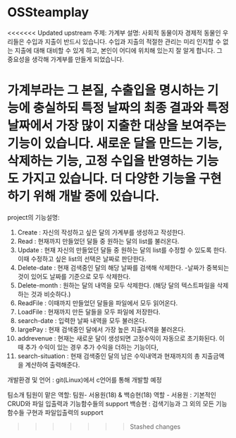 # OSSteamplay
<<<<<<< Updated upstream
주제: 가계부
설명:
 사회적 동물이자 경제적 동물인 우리들은 수입과 지출이 반드시 있습니다.
수입과 지출의 적절한 관리는 미리 인지할 수 없는 지출에 대해 대비할 수 있게 하고, 
본인이 어디에 위치해 있는지 잘 알게 합니다. 
그 중요성을 생각해 가계부를 만들게 되었습니다. 

 가계부라는 그 본질, 수출입을 명시하는 기능에 충실하되 특정 날짜의 최종 결과와 특정 날짜에서 가장 많이 지출한 대상을 보여주는 기능이 있습니다. 
 새로운 달을 만드는 기능, 삭제하는 기능, 고정 수입을 반영하는 기능도 가지고 있습니다.
 더 다양한 기능을 구현하기 위해 개발 중에 있습니다. 
=======
project의 기능설명:
1. Create : 자신의 작성하고 싶은 달의 가계부를 생성하고 작성한다.
2. Read : 현재까지 만들었던 달들 중 원하는 달의 list를 불러온다.
3. Update : 현재 자신의 만들었던 달들 중 원하는 달의 list를 수정할 수 있도록 한다. 이때 수정하고 싶은 list의 선택은 날짜로 판단한다.
4. Delete-date : 현재 검색중인 달의 해당 날짜를 검색해 삭제한다. -날짜가 중복되는 것이 있어도 날짜를 기준으로 모두 삭제한다.
5. Delete-month : 원하는 달의 내역을 모두 삭제한다. (해당 달의 텍스트파일을 삭제하는 것과 비슷하다.)
6. ReadFile : 이때까지 만들었던 달들을 파일에서 모두 읽어온다.
7. LoadFile : 현재까지 만든 달들을 모두 파일에 저장한다.
8. search-date : 입력한 날짜 내역을 모두 불러온다.
9. largePay : 현재 검색중인 달에서 가장 높은 지출내역을 불러온다.
10. addrevenue : 현재는 새로운 달이 생성되면 고정수익이 자동으로 초기화된다. 이때 추가 수익이 있는 경우
추가 수익을 더하는 기능이다,
11. search-situation : 현재 검색중인 달의 남은 수익내역과 현재까지의 총 지출금액을 계산하여 출력해준다.

개발환경 및 언어 : git(Linux)에서 c언어를 통해 개발할 예정

팀소개 팀원이 맡은 역할:
팀원- 서용원(18) & 백승현(18)
역할 -  서용원 : 기본적인 CRUD와 파일 입출력과 기능함수들의 support
	백승현 : 검색기능과 그 외의 모든 기능함수들 구현과 파일입출력의 support
>>>>>>> Stashed changes

